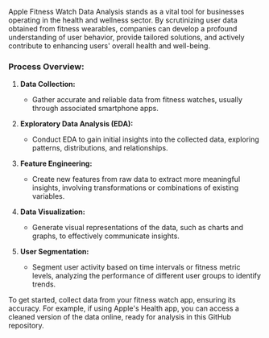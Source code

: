 Apple Fitness Watch Data Analysis stands as a vital tool for businesses operating in the health and wellness sector. By scrutinizing user data obtained from fitness wearables, companies can develop a profound understanding of user behavior, provide tailored solutions, and actively contribute to enhancing users' overall health and well-being.

### Process Overview:

1. **Data Collection:**
   - Gather accurate and reliable data from fitness watches, usually through associated smartphone apps.

2. **Exploratory Data Analysis (EDA):**
   - Conduct EDA to gain initial insights into the collected data, exploring patterns, distributions, and relationships.

3. **Feature Engineering:**
   - Create new features from raw data to extract more meaningful insights, involving transformations or combinations of existing variables.

4. **Data Visualization:**
   - Generate visual representations of the data, such as charts and graphs, to effectively communicate insights.

5. **User Segmentation:**
   - Segment user activity based on time intervals or fitness metric levels, analyzing the performance of different user groups to identify trends.

To get started, collect data from your fitness watch app, ensuring its accuracy. For example, if using Apple's Health app, you can access a cleaned version of the data online, ready for analysis in this GitHub repository.
